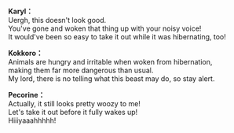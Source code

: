 # 

  
**Karyl：**  
Uergh, this doesn't look good.  
You've gone and woken that thing up with your noisy voice!  
It would've been so easy to take it out while it was hibernating, too!  
  
**Kokkoro：**  
Animals are hungry and irritable when woken from hibernation,  
making them far more dangerous than usual.  
My lord, there is no telling what this beast may do, so stay alert.  
  
**Pecorine：**  
Actually, it still looks pretty woozy to me!  
Let's take it out before it fully wakes up!  
Hiiiyaaahhhhh!  
